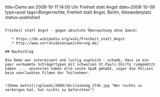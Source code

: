 title=Demo am 2008-10-11 14:00 Uhr Freiheit statt Angst
date=2008-10-09
type=post
tags=Bürgerrechte, Freiheit statt Angst, Berlin, Alexanderplatz
status=published
~~~~~~

Freiheit statt Angst - gegen absolute Überwachung ohne Zweck:

   * https://de.wikipedia.org/wiki/Freiheit_statt_Angst
   * http://www.vorratsdatenspeicherung.de/

## Nachschlag

Die Demo war interessant und lustig zugleich - schade, dass so ein paar vermummte Schlägertypen mit schwarzen St.Pauli-Shirts rumgemotzt haben .... ansonsten haben alle Leute Spaß gehabt, sogar die Polizei beim unerlaubten Filmen der Teilnehmer.


![Demo motto](/uploads/2008/10/claimimg_2745.jpg "Wer nichts zu verbergen hat, hat nichts zu befürchten")
